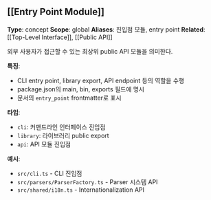 ## [[Entry Point Module]]

**Type**: concept
**Scope**: global
**Aliases**: 진입점 모듈, entry point
**Related**: [[Top-Level Interface]], [[Public API]]

외부 사용자가 접근할 수 있는 최상위 public API 모듈을 의미한다.

**특징**:
- CLI entry point, library export, API endpoint 등의 역할을 수행
- package.json의 main, bin, exports 필드에 명시
- 문서의 `entry_point` frontmatter로 표시

**타입**:
- `cli`: 커맨드라인 인터페이스 진입점
- `library`: 라이브러리 public export
- `api`: API 모듈 진입점

**예시**:
- `src/cli.ts` - CLI 진입점
- `src/parsers/ParserFactory.ts` - Parser 시스템 API
- `src/shared/i18n.ts` - Internationalization API

